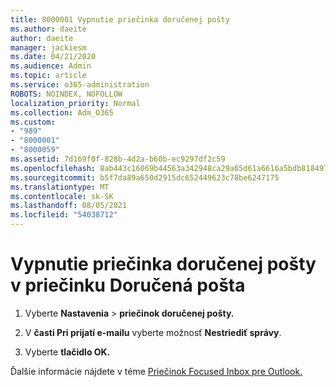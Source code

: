 ```yaml
---
title: 8000001 Vypnutie priečinka doručenej pošty
ms.author: daeite
author: daeite
manager: jackiesm
ms.date: 04/21/2020
ms.audience: Admin
ms.topic: article
ms.service: o365-administration
ROBOTS: NOINDEX, NOFOLLOW
localization_priority: Normal
ms.collection: Adm_O365
ms.custom:
- "989"
- "8000001"
- "8000059"
ms.assetid: 7d169f0f-828b-4d2a-b60b-ec9297df2c59
ms.openlocfilehash: 8ab443c16069b44563a342948ca29a65d61a6616a5bdb8184978e70191eebcbc
ms.sourcegitcommit: b5f7da89a650d2915dc652449623c78be6247175
ms.translationtype: MT
ms.contentlocale: sk-SK
ms.lasthandoff: 08/05/2021
ms.locfileid: "54038712"
---
```

# <a name="turn-off-focused-inbox"></a>Vypnutie priečinka doručenej pošty v priečinku Doručená pošta

1. Vyberte **Nastavenia** \> **priečinok doručenej pošty.**  

2. V **časti Pri prijatí e-mailu** vyberte možnosť **Nestriediť správy**.

3. Vyberte **tlačidlo OK.**

Ďalšie informácie nájdete v téme [Priečinok Focused Inbox pre Outlook.](https://support.office.com/article/f445ad7f-02f4-4294-a82e-71d8964e3978?wt.mc_id=Office_Outlook_com_Alchemy)
